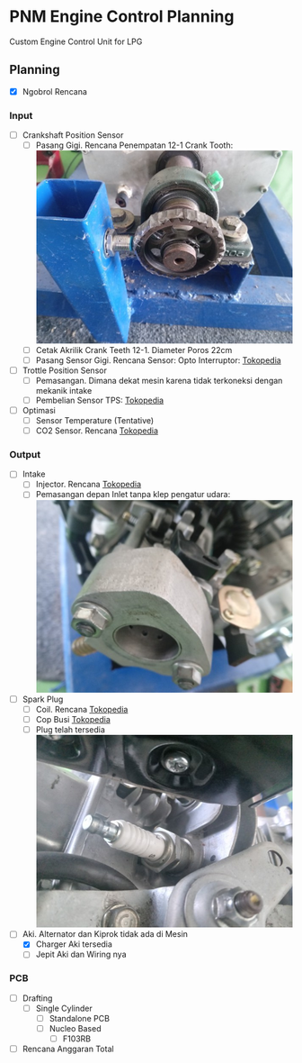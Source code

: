 # PNM Engine Control Planning

Custom Engine Control Unit for LPG

## Planning

- [X] Ngobrol Rencana

### Input

- [ ] Crankshaft Position Sensor
    - [ ] Pasang Gigi. Rencana Penempatan 12-1 Crank Tooth:
![images](images/plan/crank_tooth.jpg)
    - [ ] Cetak Akrilik Crank Teeth 12-1. Diameter Poros 22cm
    - [ ] Pasang Sensor Gigi. Rencana Sensor: Opto Interruptor: [Tokopedia](https://www.tokopedia.com/xurve-store/fc-03-ir-infrared-speed-kecepatan-sensor-photo-opto-interruptor)

- [ ] Trottle Position Sensor
    - [ ] Pemasangan. Dimana dekat mesin karena tidak terkoneksi dengan mekanik intake
    - [ ] Pembelian Sensor TPS: [Tokopedia](https://www.tokopedia.com/primacave/terbaru-sensor-tps-throttle-position-sensor-beat-fi-vario-125-thalland)

- [ ] Optimasi
    - [ ] Sensor Temperature (Tentative)
    - [ ] CO2 Sensor. Rencana [Tokopedia](https://www.tokopedia.com/amanahotopart/sensor-oxygen-honda-jazz-city-belakang-oksigen-co2-o2-copotan-asli-ori)
    
### Output

- [ ] Intake
    - [ ] Injector. Rencana [Tokopedia](https://www.tokopedia.com/sumahonda/injector-assy-fuel-pcx-150-k97-vario-150-esp-16450k59a11)
    - [ ] Pemasangan depan Inlet tanpa klep pengatur udara:
![images](images/plan/inlet.jpg)

- [ ] Spark Plug
    - [ ] Coil. Rencana [Tokopedia](https://www.tokopedia.com/lestarimotor2/coil-koil-scoopy-esp-scoopy-fi-injeksi-30510-k16-a01-asli-ahm)
    - [ ] Cop Busi [Tokopedia](https://www.tokopedia.com/azkamotor99/canglong-tutup-cop-busi-grand-supra-x-x-125-legenda-revo-kharisma)
    - [ ] Plug telah tersedia
![images](images/plan/plug.jpg)

- [ ] Aki. Alternator dan Kiprok tidak ada di Mesin
    - [x] Charger Aki tersedia
    - [ ] Jepit Aki dan Wiring nya
    
### PCB 

- [ ] Drafting
    - [ ] Single Cylinder
        - [ ] Standalone PCB
        - [ ] Nucleo Based
            - [ ] F103RB
- [ ] Rencana Anggaran Total

